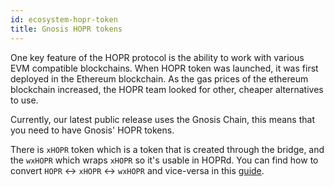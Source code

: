 ```yaml
---
id: ecosystem-hopr-token
title: Gnosis HOPR tokens
---
```


One key feature of the HOPR protocol is the ability to work with various EVM compatible blockchains.
When HOPR token was launched, it was first deployed in the Ethereum blockchain.
As the gas prices of the ethereum blockchain increased, the HOPR team looked for other, cheaper alternatives to use.

Currently, our latest public release uses the Gnosis Chain, this means that you need to have Gnosis' HOPR tokens.

There is `xHOPR` token which is a token that is created through the bridge, and the `wxHOPR` which wraps `xHOPR` so it's usable in HOPRd. You can find how to convert `HOPR` <-> `xHOPR` <-> `wxHOPR` and vice-versa in this [guide](https://docs.hoprnet.org/v1.86/staking/convert-hopr).
